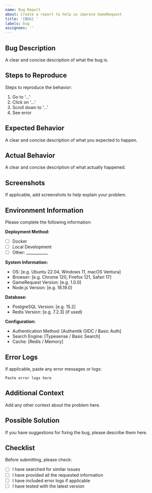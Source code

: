 ```yaml
---
name: Bug Report
about: Create a report to help us improve GameRequest
title: '[BUG] '
labels: bug
assignees: ''
---
```


## Bug Description
A clear and concise description of what the bug is.

## Steps to Reproduce
Steps to reproduce the behavior:
1. Go to '...'
2. Click on '...'
3. Scroll down to '...'
4. See error

## Expected Behavior
A clear and concise description of what you expected to happen.

## Actual Behavior
A clear and concise description of what actually happened.

## Screenshots
If applicable, add screenshots to help explain your problem.

## Environment Information
Please complete the following information:

**Deployment Method:**
- [ ] Docker
- [ ] Local Development
- [ ] Other: ___________

**System Information:**
- OS: [e.g. Ubuntu 22.04, Windows 11, macOS Ventura]
- Browser: [e.g. Chrome 120, Firefox 121, Safari 17]
- GameRequest Version: [e.g. 1.0.0]
- Node.js Version: [e.g. 18.19.0]

**Database:**
- PostgreSQL Version: [e.g. 15.2]
- Redis Version: [e.g. 7.2.3] (if used)

**Configuration:**
- Authentication Method: [Authentik OIDC / Basic Auth]
- Search Engine: [Typesense / Basic Search]
- Cache: [Redis / Memory]

## Error Logs
If applicable, paste any error messages or logs:

```
Paste error logs here
```

## Additional Context
Add any other context about the problem here.

## Possible Solution
If you have suggestions for fixing the bug, please describe them here.

## Checklist
Before submitting, please check:

- [ ] I have searched for similar issues
- [ ] I have provided all the requested information
- [ ] I have included error logs if applicable
- [ ] I have tested with the latest version